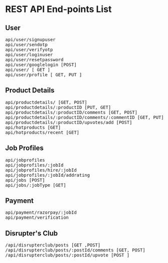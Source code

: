 # REST API End-points  List
## User
<pre>
api/user/signupuser
api/user/sendotp
api/user/verifyotp
api/user/loginuser
api/user/resetpassword
api/user/googlelogin [POST]
api/user/ [ GET ]
api/user/profile [ GET, PUT ]
</pre>

## Product Details
<pre>
api/productdetails/ [GET, POST]
api/productdetails/:productID [PUT, GET]
api/productdetails/:productID/comments [GET, POST]
api/productdetails/:productID/comments/:commentID [GET, PUT]
api/productdetails/:productID/upvotes/add [POST]
api/hotproducts [GET]
api/hotproducts/recent [GET]
</pre>

## Job Profiles
<pre>
api/jobprofiles
api/jobprofiles/:jobId
api/jobprofiles/hire/:jobId 
api/jobprofiles/:jobId/addrating
api/jobs [POST]
api/jobs/:jobType [GET]
</pre>

## Payment
<pre>
api/payment/razorpay/:jobId
api/payment/verification
</pre>

## Disrupter's Club
<pre>
/api/disrupterclub/posts [GET ,POST]
/api/disrupterclub/posts/:postId/comments [GET, POST]
/api/disrupterclub/posts/:postId/upvote [POST ]
</pre>